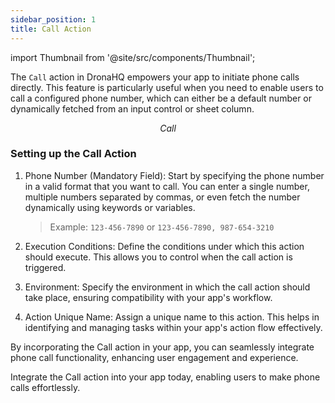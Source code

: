 ```yaml
---
sidebar_position: 1
title: Call Action
---
```


import Thumbnail from '@site/src/components/Thumbnail';


The `Call` action in DronaHQ empowers your app to initiate phone calls directly. This feature is particularly useful when you need to enable users to call a configured phone number, which can either be a default number or dynamically fetched from an input control or sheet column.

<figure>
<Thumbnail src="/img/reference/actionflow-blocks/call/call.png" alt="Call" />
<figcaption align='center'><i>Call</i></figcaption>
</figure>

### Setting up the Call Action


<figure>
<Thumbnail src="/img/reference/actionflow-blocks/call/call-feild.jpeg" alt="Call" />
</figure>

1. Phone Number (Mandatory Field): Start by specifying the phone number in a valid format that you want to call. You can enter a single number, multiple numbers separated by commas, or even fetch the number dynamically using keywords or variables.

   > Example: `123-456-7890` or `123-456-7890, 987-654-3210`

2. Execution Conditions: Define the conditions under which this action should execute. This allows you to control when the call action is triggered.

3. Environment: Specify the environment in which the call action should take place, ensuring compatibility with your app's workflow.

4. Action Unique Name: Assign a unique name to this action. This helps in identifying and managing tasks within your app's action flow effectively.

By incorporating the Call action in your app, you can seamlessly integrate phone call functionality, enhancing user engagement and experience.


Integrate the Call action into your app today, enabling users to make phone calls effortlessly.
